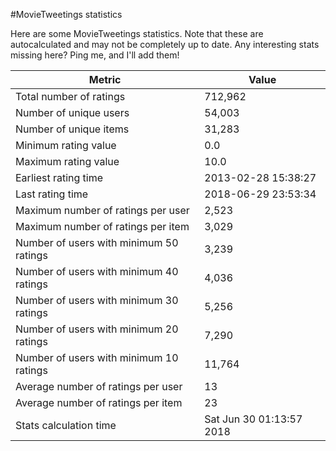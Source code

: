 #MovieTweetings statistics

Here are some MovieTweetings statistics. Note that these are autocalculated and may not be completely up to date. Any interesting stats missing here? Ping me, and I'll add them!

Metric | Value
--- | ---
Total number of ratings                 | 712,962
Number of unique users                  | 54,003
Number of unique items                  | 31,283
Minimum rating value                    | 0.0
Maximum rating value                    | 10.0
Earliest rating time                    | 2013-02-28 15:38:27
Last rating time                        | 2018-06-29 23:53:34
Maximum number of ratings per user      | 2,523
Maximum number of ratings per item      | 3,029
Number of users with minimum 50 ratings | 3,239
Number of users with minimum 40 ratings | 4,036
Number of users with minimum 30 ratings | 5,256
Number of users with minimum 20 ratings | 7,290
Number of users with minimum 10 ratings | 11,764
Average number of ratings per user      | 13
Average number of ratings per item      | 23
Stats calculation time                  | Sat Jun 30 01:13:57 2018

